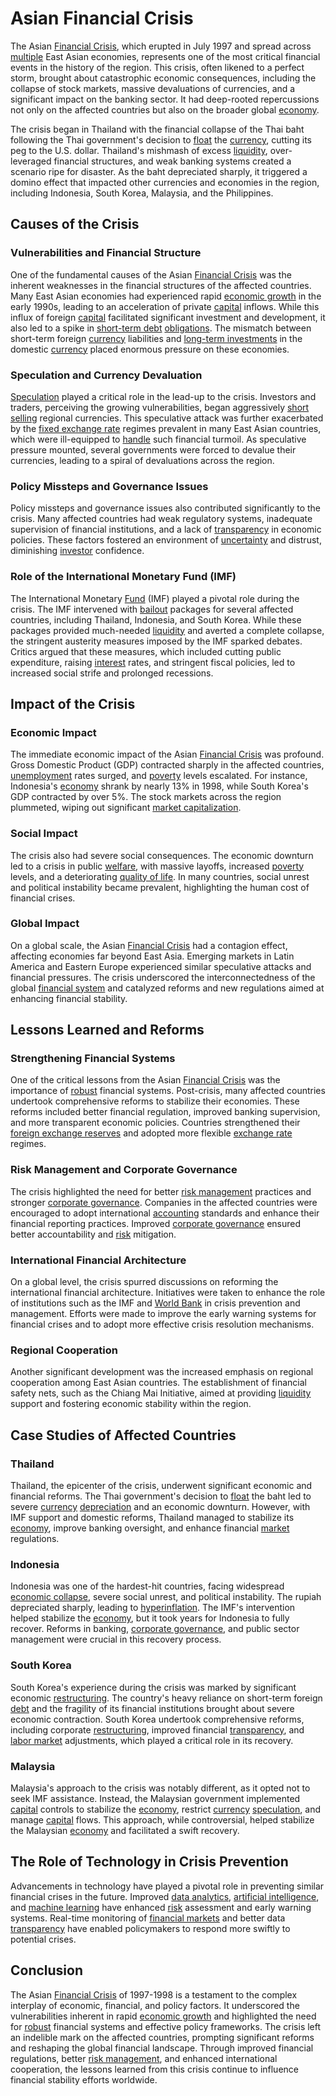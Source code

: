 # Asian Financial Crisis

The Asian [Financial Crisis](../f/financial_crisis.md), which erupted in July 1997 and spread across [multiple](../m/multiple.md) East Asian economies, represents one of the most critical financial events in the history of the region. This crisis, often likened to a perfect storm, brought about catastrophic economic consequences, including the collapse of stock markets, massive devaluations of currencies, and a significant impact on the banking sector. It had deep-rooted repercussions not only on the affected countries but also on the broader global [economy](../e/economy.md).

The crisis began in Thailand with the financial collapse of the Thai baht following the Thai government's decision to [float](../f/float.md) the [currency](../c/currency.md), cutting its peg to the U.S. dollar. Thailand's mishmash of excess [liquidity](../l/liquidity.md), over-leveraged financial structures, and weak banking systems created a scenario ripe for disaster. As the baht depreciated sharply, it triggered a domino effect that impacted other currencies and economies in the region, including Indonesia, South Korea, Malaysia, and the Philippines.

## Causes of the Crisis

### Vulnerabilities and Financial Structure

One of the fundamental causes of the Asian [Financial Crisis](../f/financial_crisis.md) was the inherent weaknesses in the financial structures of the affected countries. Many East Asian economies had experienced rapid [economic growth](../e/economic_growth.md) in the early 1990s, leading to an acceleration of private [capital](../c/capital.md) inflows. While this influx of foreign [capital](../c/capital.md) facilitated significant investment and development, it also led to a spike in [short-term debt](../s/short-term_debt.md) [obligations](../o/obligation.md). The mismatch between short-term foreign [currency](../c/currency.md) liabilities and [long-term investments](../l/long-term_investments.md) in the domestic [currency](../c/currency.md) placed enormous pressure on these economies.

### Speculation and Currency Devaluation

[Speculation](../s/speculation.md) played a critical role in the lead-up to the crisis. Investors and traders, perceiving the growing vulnerabilities, began aggressively [short selling](../s/short_selling.md) regional currencies. This speculative attack was further exacerbated by the [fixed exchange rate](../f/fixed_exchange_rate.md) regimes prevalent in many East Asian countries, which were ill-equipped to [handle](../h/handle.md) such financial turmoil. As speculative pressure mounted, several governments were forced to devalue their currencies, leading to a spiral of devaluations across the region.

### Policy Missteps and Governance Issues

Policy missteps and governance issues also contributed significantly to the crisis. Many affected countries had weak regulatory systems, inadequate supervision of financial institutions, and a lack of [transparency](../t/transparency.md) in economic policies. These factors fostered an environment of [uncertainty](../u/uncertainty_in_trading.md) and distrust, diminishing [investor](../i/investor.md) confidence.

### Role of the International Monetary Fund (IMF)

The International Monetary [Fund](../f/fund.md) (IMF) played a pivotal role during the crisis. The IMF intervened with [bailout](../b/bailout.md) packages for several affected countries, including Thailand, Indonesia, and South Korea. While these packages provided much-needed [liquidity](../l/liquidity.md) and averted a complete collapse, the stringent austerity measures imposed by the IMF sparked debates. Critics argued that these measures, which included cutting public expenditure, raising [interest](../i/interest.md) rates, and stringent fiscal policies, led to increased social strife and prolonged recessions.

## Impact of the Crisis

### Economic Impact

The immediate economic impact of the Asian [Financial Crisis](../f/financial_crisis.md) was profound. Gross Domestic Product (GDP) contracted sharply in the affected countries, [unemployment](../u/unemployment.md) rates surged, and [poverty](../p/poverty.md) levels escalated. For instance, Indonesia's [economy](../e/economy.md) shrank by nearly 13% in 1998, while South Korea's GDP contracted by over 5%. The stock markets across the region plummeted, wiping out significant [market capitalization](../m/market_capitalization.md).

### Social Impact

The crisis also had severe social consequences. The economic downturn led to a crisis in public [welfare](../w/welfare.md), with massive layoffs, increased [poverty](../p/poverty.md) levels, and a deteriorating [quality of life](../q/quality_of_life.md). In many countries, social unrest and political instability became prevalent, highlighting the human cost of financial crises.

### Global Impact

On a global scale, the Asian [Financial Crisis](../f/financial_crisis.md) had a contagion effect, affecting economies far beyond East Asia. Emerging markets in Latin America and Eastern Europe experienced similar speculative attacks and financial pressures. The crisis underscored the interconnectedness of the global [financial system](../f/financial_system.md) and catalyzed reforms and new regulations aimed at enhancing financial stability.

## Lessons Learned and Reforms

### Strengthening Financial Systems

One of the critical lessons from the Asian [Financial Crisis](../f/financial_crisis.md) was the importance of [robust](../r/robust.md) financial systems. Post-crisis, many affected countries undertook comprehensive reforms to stabilize their economies. These reforms included better financial regulation, improved banking supervision, and more transparent economic policies. Countries strengthened their [foreign exchange reserves](../f/foreign_exchange_reserves.md) and adopted more flexible [exchange rate](../e/exchange_rate.md) regimes.

### Risk Management and Corporate Governance

The crisis highlighted the need for better [risk management](../r/risk_management.md) practices and stronger [corporate governance](../c/corporate_governance.md). Companies in the affected countries were encouraged to adopt international [accounting](../a/accounting.md) standards and enhance their financial reporting practices. Improved [corporate governance](../c/corporate_governance.md) ensured better accountability and [risk](../r/risk.md) mitigation.

### International Financial Architecture

On a global level, the crisis spurred discussions on reforming the international financial architecture. Initiatives were taken to enhance the role of institutions such as the IMF and [World Bank](../w/world_bank.md) in crisis prevention and management. Efforts were made to improve the early warning systems for financial crises and to adopt more effective crisis resolution mechanisms.

### Regional Cooperation

Another significant development was the increased emphasis on regional cooperation among East Asian countries. The establishment of financial safety nets, such as the Chiang Mai Initiative, aimed at providing [liquidity](../l/liquidity.md) support and fostering economic stability within the region.

## Case Studies of Affected Countries

### Thailand

Thailand, the epicenter of the crisis, underwent significant economic and financial reforms. The Thai government's decision to [float](../f/float.md) the baht led to severe [currency](../c/currency.md) [depreciation](../d/depreciation.md) and an economic downturn. However, with IMF support and domestic reforms, Thailand managed to stabilize its [economy](../e/economy.md), improve banking oversight, and enhance financial [market](../m/market.md) regulations.

### Indonesia

Indonesia was one of the hardest-hit countries, facing widespread [economic collapse](../e/economic_collapse.md), severe social unrest, and political instability. The rupiah depreciated sharply, leading to [hyperinflation](../h/hyperinflation.md). The IMF's intervention helped stabilize the [economy](../e/economy.md), but it took years for Indonesia to fully recover. Reforms in banking, [corporate governance](../c/corporate_governance.md), and public sector management were crucial in this recovery process.

### South Korea

South Korea's experience during the crisis was marked by significant economic [restructuring](../r/restructuring.md). The country's heavy reliance on short-term foreign [debt](../d/debt.md) and the fragility of its financial institutions brought about severe economic contraction. South Korea undertook comprehensive reforms, including corporate [restructuring](../r/restructuring.md), improved financial [transparency](../t/transparency.md), and [labor market](../l/labor_market.md) adjustments, which played a critical role in its recovery.

### Malaysia

Malaysia's approach to the crisis was notably different, as it opted not to seek IMF assistance. Instead, the Malaysian government implemented [capital](../c/capital.md) controls to stabilize the [economy](../e/economy.md), restrict [currency](../c/currency.md) [speculation](../s/speculation.md), and manage [capital](../c/capital.md) flows. This approach, while controversial, helped stabilize the Malaysian [economy](../e/economy.md) and facilitated a swift recovery.

## The Role of Technology in Crisis Prevention

Advancements in technology have played a pivotal role in preventing similar financial crises in the future. Improved [data analytics](../d/data_analytics.md), [artificial intelligence](../a/artificial_intelligence_in_trading.md), and [machine learning](../m/machine_learning.md) have enhanced [risk](../r/risk.md) assessment and early warning systems. Real-time monitoring of [financial markets](../f/financial_market.md) and better data [transparency](../t/transparency.md) have enabled policymakers to respond more swiftly to potential crises.

## Conclusion

The Asian [Financial Crisis](../f/financial_crisis.md) of 1997-1998 is a testament to the complex interplay of economic, financial, and policy factors. It underscored the vulnerabilities inherent in rapid [economic growth](../e/economic_growth.md) and highlighted the need for [robust](../r/robust.md) financial systems and effective policy frameworks. The crisis left an indelible mark on the affected countries, prompting significant reforms and reshaping the global financial landscape. Through improved financial regulations, better [risk management](../r/risk_management.md), and enhanced international cooperation, the lessons learned from this crisis continue to influence financial stability efforts worldwide.